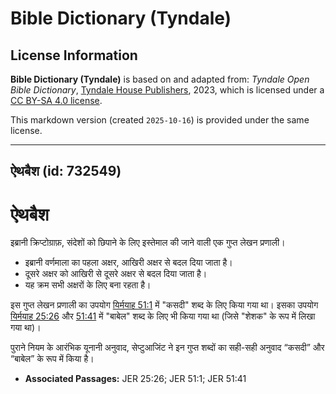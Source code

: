 # Bible Dictionary (Tyndale)

## License Information

**Bible Dictionary (Tyndale)** is based on and adapted from: _Tyndale Open Bible Dictionary_, [Tyndale House Publishers](https://tyndaleopenresources.com/), 2023, which is licensed under a [CC BY-SA 4.0 license](https://creativecommons.org/licenses/by-sa/4.0/legalcode.en).

This markdown version (created `2025-10-16`) is provided under the same license.



--------------------------------

## ऐथबैश (id: 732549)

ऐथबैश
=====

 इब्रानी क्रिप्टोग्राफ़, संदेशों को छिपाने के लिए इस्तेमाल की जाने वाली एक गुप्त लेखन प्रणाली।

* इब्रानी वर्णमाला का पहला अक्षर, आखिरी अक्षर से बदल दिया जाता है।
* दूसरे अक्षर को आखिरी से दूसरे अक्षर से बदल दिया जाता है।
* यह क्रम सभी अक्षरों के लिए बना रहता है।

इस गुप्त लेखन प्रणाली का उपयोग [यिर्मयाह 51:1](https://ref.ly/Jer51:1) में "कसदी" शब्द के लिए किया गया था। इसका उपयोग [यिर्मयाह 25:26](https://ref.ly/Jer25:26) और [51:41](https://ref.ly/Jer51:41) में "बाबेल" शब्द के लिए भी किया गया था (जिसे "शेशक" के रूप में लिखा गया था)। 

पुराने नियम के आरंभिक यूनानी अनुवाद, सेप्टुआजिंट ने इन गुप्त शब्दों का सही\-सही अनुवाद “कसदी” और “बाबेल” के रूप में किया है।

* **Associated Passages:** JER 25:26; JER 51:1; JER 51:41

